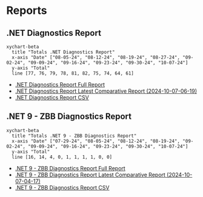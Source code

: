 # Reports

[marker]: <> (Begin:diagnostics)

## .NET Diagnostics Report

```mermaid
xychart-beta
  title "Totals .NET Diagnostics Report"
  x-axis "Date" ["08-05-24", "08-12-24", "08-19-24", "08-27-24", "09-02-24", "09-09-24", "09-16-24", "09-23-24", "09-30-24", "10-07-24"]
  y-axis "Total"
  line [77, 76, 79, 78, 81, 82, 75, 74, 64, 61]
```

- [.NET Diagnostics Report Full Report](./diagnostics-reports/dn-diag-issue-tracker-full.md)
- [.NET Diagnostics Report Latest Comparative Report (2024-10-07-06-19)](./diagnostics-reports/2024-10-07-06-19/dn-diag-issue-tracker-comp.md)
- [.NET Diagnostics Report CSV](./diagnostics-reports/dn-diag-issue-tracker-totals.csv)

[marker]: <> (End:diagnostics)
[marker]: <> (Begin:diagnostics-runtime-zbb9)

## .NET 9 - ZBB Diagnostics Report

```mermaid
xychart-beta
  title "Totals .NET 9 - ZBB Diagnostics Report"
  x-axis "Date" ["07-29-24", "08-05-24", "08-12-24", "08-19-24", "09-02-24", "09-09-24", "09-16-24", "09-23-24", "09-30-24", "10-07-24"]
  y-axis "Total"
  line [16, 14, 4, 0, 1, 1, 1, 1, 0, 0]
```

- [.NET 9 - ZBB Diagnostics Report Full Report](./diagnostics-net9-zbb/dn-diag-net9-zbb-full.md)
- [.NET 9 - ZBB Diagnostics Report Latest Comparative Report (2024-10-07-04-17)](./diagnostics-net9-zbb/2024-10-07-04-17/dn-diag-net9-zbb-comp.md)
- [.NET 9 - ZBB Diagnostics Report CSV](./diagnostics-net9-zbb/dn-diag-net9-zbb-totals.csv)

[marker]: <> (End:diagnostics-runtime-zbb9)
